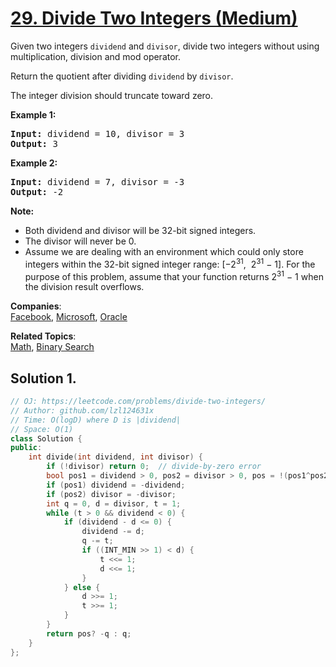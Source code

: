 # [29. Divide Two Integers (Medium)](https://leetcode.com/problems/divide-two-integers/)

<p>Given two integers <code>dividend</code> and <code>divisor</code>, divide two integers without using multiplication, division and mod operator.</p>

<p>Return the quotient after dividing <code>dividend</code> by <code>divisor</code>.</p>

<p>The integer division should truncate toward zero.</p>

<p><strong>Example 1:</strong></p>

<pre><strong>Input:</strong> dividend = 10, divisor = 3
<strong>Output:</strong> 3</pre>

<p><strong>Example 2:</strong></p>

<pre><strong>Input:</strong> dividend = 7, divisor = -3
<strong>Output:</strong> -2</pre>

<p><strong>Note:</strong></p>

<ul>
	<li>Both dividend and divisor&nbsp;will be&nbsp;32-bit&nbsp;signed integers.</li>
	<li>The divisor will never be 0.</li>
	<li>Assume we are dealing with an environment which could only store integers within the 32-bit signed integer range: [−2<sup>31</sup>, &nbsp;2<sup>31</sup> − 1]. For the purpose of this problem, assume that your function returns 2<sup>31</sup> − 1 when the division result&nbsp;overflows.</li>
</ul>


**Companies**:  
[Facebook](https://leetcode.com/company/facebook), [Microsoft](https://leetcode.com/company/microsoft), [Oracle](https://leetcode.com/company/oracle)

**Related Topics**:  
[Math](https://leetcode.com/tag/math/), [Binary Search](https://leetcode.com/tag/binary-search/)

## Solution 1.

```cpp
// OJ: https://leetcode.com/problems/divide-two-integers/
// Author: github.com/lzl124631x
// Time: O(logD) where D is |dividend|
// Space: O(1)
class Solution {
public:
    int divide(int dividend, int divisor) {
        if (!divisor) return 0;  // divide-by-zero error
        bool pos1 = dividend > 0, pos2 = divisor > 0, pos = !(pos1^pos2);
        if (pos1) dividend = -dividend;
        if (pos2) divisor = -divisor;
        int q = 0, d = divisor, t = 1;
        while (t > 0 && dividend < 0) {
            if (dividend - d <= 0) {
                dividend -= d;
                q -= t;
                if ((INT_MIN >> 1) < d) {
                    t <<= 1;
                    d <<= 1;  
                }           
            } else {
                d >>= 1;
                t >>= 1;
            }
        }
        return pos? -q : q;
    }
};
```